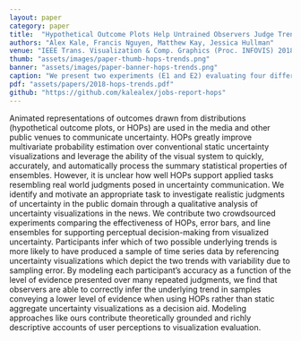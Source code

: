 ```yaml
---
layout: paper
category: paper
title:  "Hypothetical Outcome Plots Help Untrained Observers Judge Trends in Ambiguous Data"
authors: "Alex Kale, Francis Nguyen, Matthew Kay, Jessica Hullman"
venue: "IEEE Trans. Visualization & Comp. Graphics (Proc. INFOVIS) 2018"
thumb: "assets/images/paper-thumb-hops-trends.png"
banner: "assets/images/paper-banner-hops-trends.png"
caption: "We present two experiments (E1 and E2) evaluating four different uncertainty visualizations (from left to right): bar graphs with error bars, bar hypothetical outcome plots (HOPs), static line ensembles, and line HOPs."
pdf: "assets/papers/2018-hops-trends.pdf"
github: "https://github.com/kalealex/jobs-report-hops"
---
```


<!-- abstract -->
<p><span class="font_qxsmd71xu">Animated representations of outcomes drawn from distributions (hypothetical outcome plots, or HOPs) are used in the media and other public venues to communicate uncertainty. HOPs greatly improve multivariate probability estimation over conventional static uncertainty visualizations and leverage the ability of the visual system to quickly, accurately, and automatically process the summary statistical properties of ensembles. However, it is unclear how well HOPs support applied tasks resembling real world judgments posed in uncertainty communication. We identify and motivate an appropriate task to investigate realistic judgments of uncertainty in the public domain through a qualitative analysis of uncertainty visualizations in the news. We contribute two crowdsourced experiments comparing the effectiveness of HOPs, error bars, and line ensembles for supporting perceptual decision-making from visualized uncertainty. Participants infer which of two possible underlying trends is more likely to have produced a sample of time series data by referencing uncertainty visualizations which depict the two trends with variability due to sampling error. By modeling each participant’s accuracy as a function of the level of evidence presented over many repeated judgments, we find that observers are able to correctly infer the underlying trend in samples conveying a lower level of evidence when using HOPs rather than static aggregate uncertainty visualizations as a decision aid. Modeling approaches like ours contribute theoretically grounded and richly descriptive accounts of user perceptions to visualization evaluation.</span></p>

